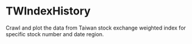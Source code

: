 # TWIndexHistory
Crawl and plot the data from Taiwan stock exchange weighted index for specific stock number and date region.
